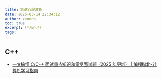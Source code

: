 ```yaml
---
title: 笔试八股准备
date: 2025-03-14 22:34:12
author: xeonds
toc: true
excerpt: (*/ω＼*)
tags:
---
```


## C++

- [一文搞懂 C/C++ 面试重点知识和常见面试题（2025 年更新） | 编程指北-计算机学习指南](https://csguide.cn/cpp/)
